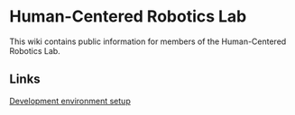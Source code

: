 # Human-Centered Robotics Lab
This wiki contains public information for members of the Human-Centered Robotics Lab.

## Links
[Development environment setup](https://github.com/hcrlab/wiki/tree/master/development_environment_setup)
